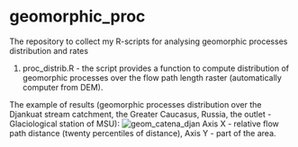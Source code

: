 # geomorphic_proc
The repository to collect my R-scripts for analysing geomorphic processes distribution and rates

1) proc_distrib.R - the script provides a function to compute distribution of geomorphic processes over the flow path length raster (automatically computer from DEM).

The example of results (geomorphic processes distribution over the Djankuat stream catchment, the Greater Caucasus, Russia, the outlet - Glaciological station of MSU):
![geom_catena_djan](https://github.com/sergeikharchenko/geomorphic_proc/assets/59537139/bec7c3b5-74b6-4c6e-824d-cae69dc442b1)
Axis X - relative flow path distance (twenty percentiles of distance), Axis Y - part of the area.

